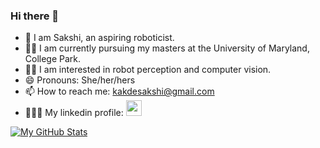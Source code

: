 ### Hi there 👋 
- 👧 I am Sakshi, an aspiring roboticist. 
- 👩‍🎓 I am currently pursuing my masters at the University of Maryland, College Park.
- 👩‍💻 I am interested in robot perception and computer vision.
- 😄 Pronouns: She/her/hers
- 📫 How to reach me: kakdesakshi@gmail.com
- 👩🏻‍💼 My linkedin profile: <a href="https://www.linkedin.com/in/sakshikakde/"><img height="25" src="https://img.shields.io/badge/LinkedIn-0077B5?style=for-the-badge&logo=linkedin&logoColor=white"></a>




[![My GitHub Stats](https://github-readme-stats.vercel.app/api/?username=sakshikakde&count_private=true&theme=tokyonight&showicons=true)]()  

<!--
**sakshikakde/sakshikakde** is a ✨ _special_ ✨ repository because its `README.md` (this file) appears on your GitHub profile.

Here are some ideas to get you started:

- 🔭 I’m currently working on ...
- 🌱 I’m currently learning ...
- 👯 I’m looking to collaborate on ...
- 🤔 I’m looking for help with ...
- 💬 Ask me about ...
- 📫 How to reach me: ...
- 😄 Pronouns: ...
- ⚡ Fun fact: ...
-->
